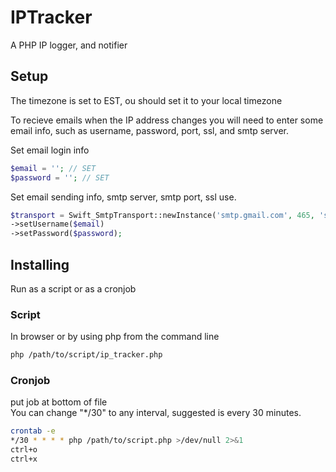# IPTracker
A PHP IP logger, and notifier

## Setup

The timezone is set to EST, ou should set it to your local timezone<br>

To recieve emails when the IP address changes you will need to enter some email info, 
such as username, password, port, ssl, and smtp server.  

Set email login info<br>

```php
$email = ''; // SET
$password = ''; // SET
```

Set email sending info, smtp server, smtp port, ssl use.

```php
$transport = Swift_SmtpTransport::newInstance('smtp.gmail.com', 465, 'ssl') # check for SMTP
->setUsername($email) 
->setPassword($password); 
```

## Installing

Run as a script or as a cronjob

### Script

In browser or by using php from the command line

```bash
php /path/to/script/ip_tracker.php
```

### Cronjob

put job at bottom of file  
You can change "*/30" to any interval, suggested is every 30 minutes.

```bash
crontab -e
*/30 * * * * php /path/to/script.php >/dev/null 2>&1
ctrl+o 
ctrl+x
```
